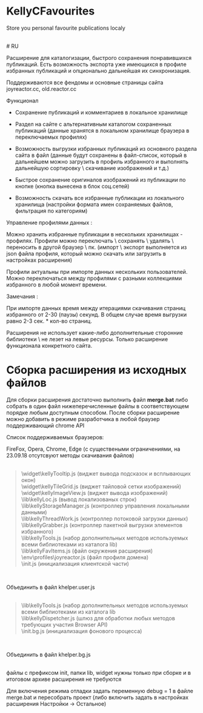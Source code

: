 # KellyCFavourites
Store you personal favourite publications localy

 <br>
# RU <br>

Расширение для каталогизации, быстрого сохранения понравившихся публикаций. Есть возможность экспорта уже имеющихся в профиле избранных публикаций и опционально дальнейшая их синхронизация.

Поддерживаются все фендомы и основные страницы сайта joyreactor.cc, old.reactor.cc

Функционал

- Сохранение публикаций и комментариев в локальное хранилище
- Раздел на сайте с альтернативным каталогом сохраненных публикаций (данные хранятся в локальном хранилище браузера в переключаемых профилях)

- Возможность выгрузки избранных публикаций из основного раздела сайта в файл (данные будут сохранены в файл-список, который в дальнейшем можно загрузить в профиль избранного и выполнять дальнейшую сортировку \ скачивание изображений и т.д.) 
- Быстрое сохранение оригиналов изображений из публикации по кнопке (кнопка вынесена в блок соц.сетей)
- Возможность скачать все избранные публикации из локального хранилища (настройки формата имен сохраняемых файлов, фильтрация по категориям)

Управление профилями данных :

Можно хранить избранные публикации в нескольких хранилищах - профилях. Профили можно переключать \ сохранять \ удалять \ переносить в другой браузер \ пк. (импорт \ экспорт выполняется из json файла профиля, который можно скачать или загрузить в настройках расширения)
 
Профили актуальны при импорте данных нескольких пользователей. Можно переключаться между профилями с разными коллекциями избранного в любой момент времени.

Замечания :

При импорте данных время между итерациями скачивания страниц избранного от 2-30 (паузы) секунд. В общем случае время выгрузки равно 2-3 сек. * кол-во страниц. 

Расширения не использует какие-либо дополнительные сторонние библиотеки \ не лезет на левые ресурсы. Только расширение функционала конкретного сайта.

# Сборка расширения из исходных файлов

Для сборки расширения достаточно выполнить файл <b>merge.bat</b> либо собрать в один файл нижеперечисленные файлы в соответствующем порядке любым доступным способом.
После сборки расширение можно добавить в режиме разработчика в любой браузер поддерживающий chrome API <br>

Список поддерживаемых браузеров: <br>

FireFox, Opera, Chrome, Edge (с существеными ограничениями, на 23.09.18 отсутсвуют методы скачивания файлов)<br>
<br>

>	\widget\kellyTooltip.js (виджет вывода подсказок и всплывающих окон)<br>
>	\widget\kellyTileGrid.js (виджет тайловой сетки изображений)<br>
>	\widget\kellyImageView.js (виджет вывода изображений)<br>
>	\lib\kellyLoc.js (вывод локализованых строк)<br>
>	\lib\kellyStorageManager.js (контроллер управления локальными данными)<br>
>	\lib\kellyThreadWork.js (контроллер потоковой загрузки данных)<br>
>	\lib\kellyGrabber.js (контроллер пакетной выгрузки элементов избранного)<br>
>	\lib\kellyTools.js	(набор дополнительных методов используемых всеми библиотеками из каталога lib)<br>
>	\lib\kellyFavItems.js (файл окружения расширения)<br>
>	\env\profiles\joyreactor.js (файл профиля домена)<br>
>	\init.js (инициализация клиентской части)<br>
<br>

Объединить в файл khelper.user.js<br><br>

> \lib\kellyTools.js (набор дополнительных методов используемых всеми библиотеками из каталога lib<br>
> \lib\kellyDispetcher.js (шлюз для обработки любых методов требующих участия Browser API)<br>
> \init.bg.js (инициализация фонового процесса)<br>
<br>

Объединить в файл khelper.bg.js<br><br>

файлы с префиксом init, папки lib, widget нужны только при сборке и в итоговом архиве расширения не требуются

Для включения режима отладки задать переменную debug = 1 в файле merge.bat и пересобрать проект (либо включить задать в настройках расширения  Настройки -> Остальное)
